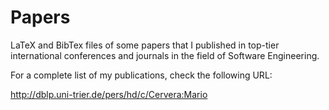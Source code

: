 # Papers

LaTeX and BibTex files of some papers that I published in top-tier international conferences and
journals in the field of Software Engineering.

For a complete list of my publications, check the following URL:

http://dblp.uni-trier.de/pers/hd/c/Cervera:Mario
